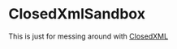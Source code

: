 ﻿# ClosedXmlSandbox
This is just for messing around with [ClosedXML][]

[ClosedXML]: https://closedxml.codeplex.com/